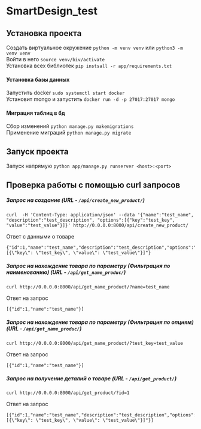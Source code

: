 # SmartDesign_test

## Установка проекта
Создать виртуальное окружение ```python -m venv venv``` или ```python3 -m venv venv```  
Войти в него ```source venv/biv/activate```  
Установка всех библиотек ```pip instsall -r app/requirements.txt```

#### Установка базы данных
Запустить docker ```sudo systemctl start docker```  
Установит mongo и запустить ```docker run -d -p 27017:27017 mongo```

#### Миграция таблиц в бд
Сбор изменений ```python manage.py makemigrations```  
Применение миграций ```python manage.py migrate```

## Запуск проекта
Запуск напрямую ```python app/manage.py runserver <host>:<port>```


## Проверка работы с помощью curl запросов
##### Запрос на создание (URL - ```/api/create_new_product/```)
```
curl  -H 'Content-Type: application/json' --data '{"name":"test_name", "description":"test_description", "options":[{"key":"test_key", "value":"test_value"}]}' http://0.0.0.0:8000/api/create_new_product/
```
Ответ с данными о товаре
```
{"id":1,"name":"test_name","description":"test_description","options":"[{\"key\": \"test_key\", \"value\": \"test_value\"}]"}
```

##### Запрос на нахождение товара по параметру (Фильтрация по наименованию) (URL - ```/api/get_name_produc/```)
```
curl http://0.0.0.0:8000/api/get_name_product/?name=test_name
```
Ответ на запрос
```
[{"id":1,"name":"test_name"}]
```

##### Запрос на нахождение товара по параметру (Фильтрация по опциям) (URL - ```/api/get_name_produc/```)
```
curl http://0.0.0.0:8000/api/get_name_product/?test_key=test_value
```
Ответ на запрос
```
[{"id":1,"name":"test_name"}]
```

##### Запрос на получение деталий о товаре (URL - ```/api/get_product/```)
```
curl http://0.0.0.0:8000/api/get_product/?id=1
```
Ответ на запрос
```
[{"id":1,"name":"test_name","description":"test_description","options":"[{\"key\": \"test_key\", \"value\": \"test_value\"}]"}]
```
